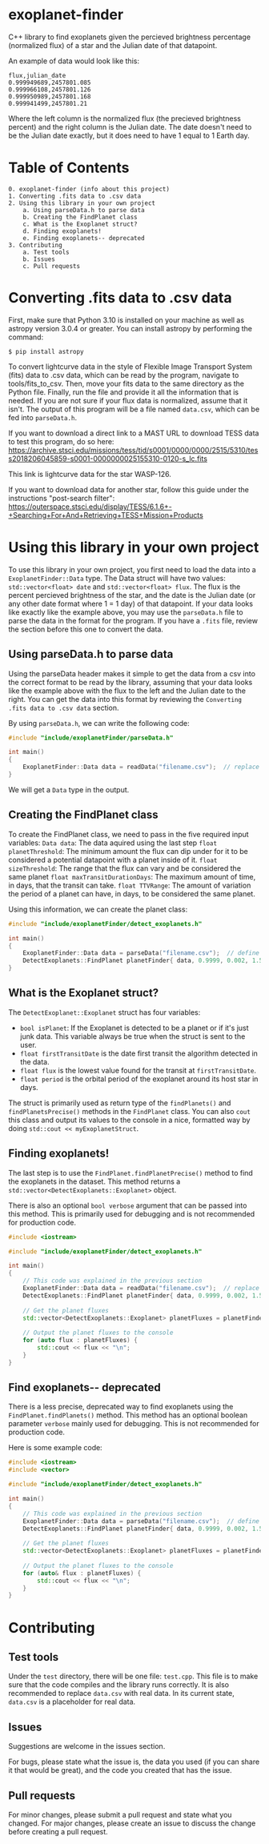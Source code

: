 # exoplanet-finder
C++ library to find exoplanets given the percieved brightness percentage (normalized flux) of a star and the Julian date of that datapoint.

An example of data would look like this:

```
flux,julian_date
0.999949689,2457801.085
0.999966108,2457801.126
0.999950989,2457801.168
0.999941499,2457801.21
```

Where the left column is the normalized flux (the precieved brightness percent) and the right column is the Julian date. The date doesn't need to be the Julian date exactly, but it does need to have 1 equal to 1 Earth day.

# Table of Contents

```
0. exoplanet-finder (info about this project)
1. Converting .fits data to .csv data
2. Using this library in your own project
    a. Using parseData.h to parse data
    b. Creating the FindPlanet class
    c. What is the Exoplanet struct?
    d. Finding exoplanets!
    e. Finding exoplanets-- deprecated
3. Contributing
    a. Test tools
    b. Issues
    c. Pull requests
````

# Converting .fits data to .csv data

First, make sure that Python 3.10 is installed on your machine as well as astropy version 3.0.4 or greater. You can install astropy by performing the command:
```
$ pip install astropy
```

To convert lightcurve data in the style of Flexible Image Transport System (fits) data to .csv data, which can be read by the program, navigate to tools/fits_to_csv. Then, move your fits data to the same directory as the Python file. Finally, run the file and provide it all the information that is needed. If you are not sure if your flux data is normalized, assume that it isn't. The output of this program will be a file named `data.csv`, which can be fed into `parseData.h`.

If you want to download a direct link to a MAST URL to download TESS data to test this program, do so here:
https://archive.stsci.edu/missions/tess/tid/s0001/0000/0000/2515/5310/tess2018206045859-s0001-0000000025155310-0120-s_lc.fits

This link is lightcurve data for the star WASP-126.

If you want to download data for another star, follow this guide under the instructions "post-search filter":
https://outerspace.stsci.edu/display/TESS/6.1.6+-+Searching+For+And+Retrieving+TESS+Mission+Products

# Using this library in your own project

To use this library in your own project, you first need to load the data into a `ExoplanetFinder::Data` type. The Data struct will have two values: `std::vector<float> date` and `std::vector<float> flux`. The flux is the percent percieved brightness of the star, and the date is the Julian date (or any other date format where 1 = 1 day) of that datapoint. If your data looks like exactly like the example above, you may use the `parseData.h` file to parse the data in the format for the program. If you have a `.fits` file, review the section before this one to convert the data.

## Using parseData.h to parse data

Using the parseData header makes it simple to get the data from a csv into the correct format to be read by the library, assuming that your data looks like the example above with the flux to the left and the Julian date to the right. You can get the data into this format by reviewing the `Converting .fits data to .csv data` section.

By using `parseData.h`, we can write the following code:
```cpp
#include "include/exoplanetFinder/parseData.h"

int main()
{
    ExoplanetFinder::Data data = readData("filename.csv");  // replace "filename" with your file's name
}
```

We will get a `Data` type in the output.


## Creating the FindPlanet class

To create the FindPlanet class, we need to pass in the five required input variables:
`Data data`: The data aquired using the last step
`float planetThreshold`: The minimum amount the flux can dip under for it to be considered a potential datapoint with a planet inside of it.
`float sizeThreshold`: The range that the flux can vary and be considered the same planet
`float maxTransitDurationDays`: The maximum amount of time, in days, that the transit can take.
`float TTVRange`: The amount of variation the period of a planet can have, in days, to be considered the same planet.

Using this information, we can create the planet class:
```cpp
#include "include/exoplanetFinder/detect_exoplanets.h"

int main()
{
    ExoplanetFinder::Data data = parseData("filename.csv");  // define the data, read the previous section for more info
    DetectExoplanets::FindPlanet planetFinder{ data, 0.9999, 0.002, 1.5, 0.4 };
}
```

## What is the Exoplanet struct?

The `DetectExoplanet::Exoplanet` struct has four variables:
- `bool isPlanet`: If the Exoplanet is detected to be a planet or if it's just junk data. This variable always be true when the struct is sent to the user.
- `float firstTransitDate` is the date first transit the algorithm detected in the data. 
- `float flux` is the lowest value found for the transit at `firstTransitDate`.
- `float period` is the orbital period of the exoplanet around its host star in days.

The struct is primarily used as return type of the `findPlanets()` and `findPlanetsPrecise()` methods in the `FindPlanet` class.
You can also `cout` this class and output its values to the console in a nice, formatted way by doing `std::cout << myExoplanetStruct`.

## Finding exoplanets!

The last step is to use the `FindPlanet.findPlanetPrecise()` method to find the exoplanets in the dataset. This method returns a `std::vector<DetectExoplanets::Exoplanet>` object. 

There is also an optional `bool verbose` argument that can be passed into this method. This is primarily used for debugging and is not recommended for production code.

```cpp
#include <iostream>

#include "include/exoplanetFinder/detect_exoplanets.h"

int main()
{
    // This code was explained in the previous section
    ExoplanetFinder::Data data = readData("filename.csv");  // replace "filename" with your file's name
    DetectExoplanets::FindPlanet planetFinder{ data, 0.9999, 0.002, 1.5, 0.4 };
    
    // Get the planet fluxes
    std::vector<DetectExoplanets::Exoplanet> planetFluxes = planetFinder.findPlanetsPrecise();
    
    // Output the planet fluxes to the console
    for (auto flux : planetFluxes) {
        std::cout << flux << "\n";
    }
}
```

## Find exoplanets-- deprecated

There is a less precise, deprecated way to find exoplanets using the `FindPlanet.findPlanets()` method. This method has an optional boolean parameter `verbose` mainly used for debugging. This is not recommended for production code. 

Here is some example code:
```cpp
#include <iostream>
#include <vector>

#include "include/exoplanetFinder/detect_exoplanets.h"

int main()
{
    // This code was explained in the previous section
    ExoplanetFinder::Data data = parseData("filename.csv");  // define the data, read the previous section for more info
    DetectExoplanets::FindPlanet planetFinder{ data, 0.9999, 0.002, 1.5, 0.4 };
    
    // Get the planet fluxes
    std::vector<DetectExoplanets::Exoplanet> planetFluxes = planetFinder.findPlanets();
    
    // Output the planet fluxes to the console
    for (auto& flux : planetFluxes) {
        std::cout << flux << "\n";
    }
}
```

# Contributing

## Test tools

Under the `test` directory, there will be one file: `test.cpp`. This file is to make sure that the code compiles and the library runs correctly. It is also recommended to replace `data.csv` with real data. In its current state, `data.csv` is a placeholder for real data.

## Issues

Suggestions are welcome in the issues section.

For bugs, please state what the issue is, the data you used (if you can share it that would be great), and the code you created that has the issue.

## Pull requests

For minor changes, please submit a pull request and state what you changed. For major changes, please create an issue to discuss the change before creating a pull request.
